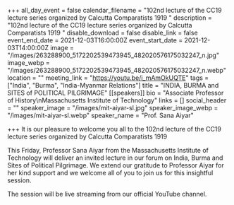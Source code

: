 +++
all_day_event = false
calendar_filename = "102nd lecture of the CC19 lecture series organized by Calcutta Comparatists 1919 "
description = "102nd lecture of the CC19 lecture series organized by Calcutta Comparatists 1919 "
disable_download = false
disable_link = false
event_end_date = 2021-12-03T16:00:00Z
event_start_date = 2021-12-03T14:00:00Z
image = "/images/263288900_5172202539473945_482020576175032247_n.jpg"
image_webp = "/images/263288900_5172202539473945_482020576175032247_n.webp"
location = ""
meeting_link = "https://youtu.be/i_mAmOkUQTE"
tags = ["India", "Burma", "India-Myanmar Relations"]
title = "INDIA, BURMA and SITES of POLITICAL PILGRIMAGE"
[[speakers]]
bio = "Associate Professor of History\nMassachusetts Institute of Technology"
links = []
social_header = ""
speaker_image = "/images/mit-aiyar-sl.jpg"
speaker_image_webp = "/images/mit-aiyar-sl.webp"
speaker_name = "Prof. Sana Aiyar"

+++
It is our pleasure to welcome you all to the 102nd lecture of the CC19 lecture series organized by Calcutta Comparatists 1919

This Friday, Professor Sana Aiyar from the Massachusetts Institute of Technology will deliver an invited lecture in our forum on India, Burma and Sites of Political Pilgrimage. We extend our gratitude to Professor Aiyar for her kind support and we welcome all of you to join us for this insightful session.

The session will be live streaming from our official YouTube channel.